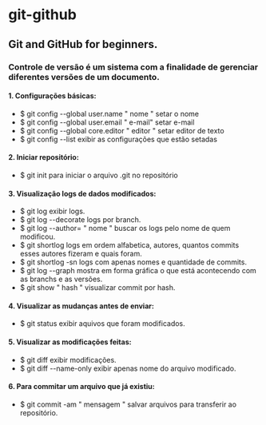 # git-github

## Git and GitHub for beginners.

### Controle de versão é um sistema com a finalidade de gerenciar diferentes versões de um documento.

#### 1. Configurações básicas:
- $ git config --global user.name " nome "  setar o nome
- $ git config --global user.email " e-mail"  setar e-mail
- $ git config --global core.editor " editor " setar editor de texto
- $ git config --list  exibir as configurações que estão setadas

#### 2. Iniciar repositório:
- $ git init  para iniciar o arquivo .git no repositório

#### 3. Visualização logs de dados modificados:
- $ git log  exibir logs.
- $ git log --decorate logs por branch.
- $ git log --author= " nome "  buscar os logs pelo nome de quem modificou.
- $ git shortlog  logs em ordem alfabetica, autores, quantos commits esses autores fizeram e quais foram.
- $ git shortlog -sn  logs com apenas nomes e quantidade de commits.
- $ git log --graph  mostra em forma gráfica o que está acontecendo com as branchs e as versões.
- $ git show " hash "  visualizar commit por hash.

#### 4. Visualizar as mudanças antes de enviar:
- $ git status  exibir aquivos que foram modificados.

#### 5. Visualizar as modificações feitas:
- $ git diff  exibir modificações.
- $ git diff --name-only  exibir apenas nome do arquivo modificado.

#### 6. Para commitar um arquivo que já existiu:
- $ git commit -am " mensagem "  salvar arquivos para transferir ao repositório.

